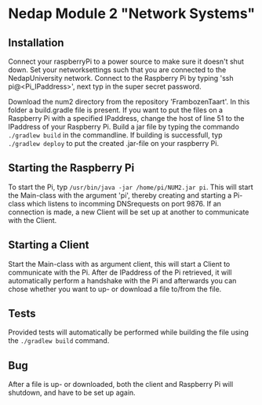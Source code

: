 # Nedap Module 2 "Network Systems"

## Installation
Connect your raspberryPi to a power source to make sure it doesn't shut down. Set your networksettings such that you
are connected to the NedapUniversity network. Connect to the Raspberry Pi by typing 'ssh pi@<Pi_IPaddress>', next typ
in the super secret password.

Download the num2 directory from the repository 'FrambozenTaart'. In this folder a build.gradle file is present. If you
want to put the files on a Raspberry Pi with a specified IPaddress, change the host of line 51 to the IPaddress of your
Raspberry Pi. Build a jar file by typing the commando `./gradlew build` in the commandline. If building is successfull,
typ `./gradlew deploy` to put the created .jar-file on your raspberry Pi.

## Starting the Raspberry Pi
To start the Pi, typ `/usr/bin/java -jar /home/pi/NUM2.jar pi`. This will start the Main-class with the argument 'pi',
thereby creating and starting a Pi-class which listens to incomming DNSrequests on port 9876. If an connection is made,
a new Client will be set up at another to communicate with the Client.

## Starting a Client
Start the Main-class with as argument client, this will start a Client to communicate with the Pi. After de IPaddress
of the Pi retrieved, it will automatically perform a handshake with the Pi and afterwards you can chose whether you
want to up- or download a file to/from the file.

## Tests
Provided tests will automatically be performed while building the file using the `./gradlew build` command.

## Bug
After a file is up- or downloaded, both the client and Raspberry Pi will shutdown, and have to be set up again.
